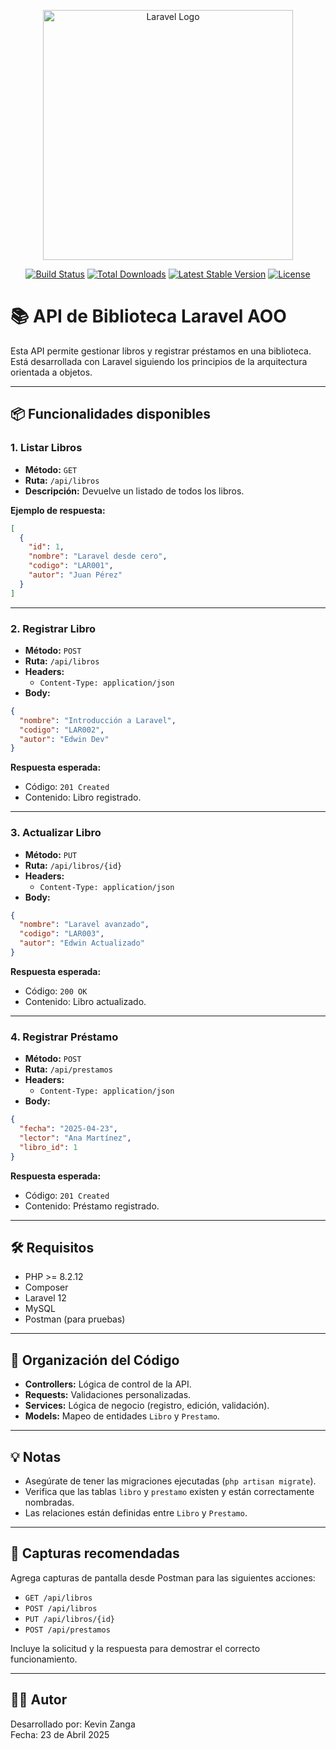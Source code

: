 <p align="center"><a href="https://laravel.com" target="_blank"><img src="https://raw.githubusercontent.com/laravel/art/master/logo-lockup/5%20SVG/2%20CMYK/1%20Full%20Color/laravel-logolockup-cmyk-red.svg" width="400" alt="Laravel Logo"></a></p>

<p align="center">
<a href="https://github.com/laravel/framework/actions"><img src="https://github.com/laravel/framework/workflows/tests/badge.svg" alt="Build Status"></a>
<a href="https://packagist.org/packages/laravel/framework"><img src="https://img.shields.io/packagist/dt/laravel/framework" alt="Total Downloads"></a>
<a href="https://packagist.org/packages/laravel/framework"><img src="https://img.shields.io/packagist/v/laravel/framework" alt="Latest Stable Version"></a>
<a href="https://packagist.org/packages/laravel/framework"><img src="https://img.shields.io/packagist/l/laravel/framework" alt="License"></a>
</p>


# 📚 API de Biblioteca Laravel AOO

Esta API permite gestionar libros y registrar préstamos en una biblioteca. Está desarrollada con Laravel siguiendo los principios de la arquitectura orientada a objetos.

---

## 📦 Funcionalidades disponibles

### 1. Listar Libros

- **Método:** `GET`
- **Ruta:** `/api/libros`
- **Descripción:** Devuelve un listado de todos los libros.

**Ejemplo de respuesta:**
```json
[
  {
    "id": 1,
    "nombre": "Laravel desde cero",
    "codigo": "LAR001",
    "autor": "Juan Pérez"
  }
]
```

---

### 2. Registrar Libro

- **Método:** `POST`
- **Ruta:** `/api/libros`
- **Headers:**
  - `Content-Type: application/json`
- **Body:**
```json
{
  "nombre": "Introducción a Laravel",
  "codigo": "LAR002",
  "autor": "Edwin Dev"
}
```

**Respuesta esperada:**
- Código: `201 Created`
- Contenido: Libro registrado.

---

### 3. Actualizar Libro

- **Método:** `PUT`
- **Ruta:** `/api/libros/{id}`
- **Headers:**
  - `Content-Type: application/json`
- **Body:**
```json
{
  "nombre": "Laravel avanzado",
  "codigo": "LAR003",
  "autor": "Edwin Actualizado"
}
```

**Respuesta esperada:**
- Código: `200 OK`
- Contenido: Libro actualizado.

---

### 4. Registrar Préstamo

- **Método:** `POST`
- **Ruta:** `/api/prestamos`
- **Headers:**
  - `Content-Type: application/json`
- **Body:**
```json
{
  "fecha": "2025-04-23",
  "lector": "Ana Martínez",
  "libro_id": 1
}
```

**Respuesta esperada:**
- Código: `201 Created`
- Contenido: Préstamo registrado.

---

## 🛠 Requisitos

- PHP >= 8.2.12
- Composer
- Laravel 12
- MySQL
- Postman (para pruebas)

---

## 📂 Organización del Código

- **Controllers:** Lógica de control de la API.
- **Requests:** Validaciones personalizadas.
- **Services:** Lógica de negocio (registro, edición, validación).
- **Models:** Mapeo de entidades `Libro` y `Prestamo`.

---

## 💡 Notas

- Asegúrate de tener las migraciones ejecutadas (`php artisan migrate`).
- Verifica que las tablas `libro` y `prestamo` existen y están correctamente nombradas.
- Las relaciones están definidas entre `Libro` y `Prestamo`.

---

## 📸 Capturas recomendadas

Agrega capturas de pantalla desde Postman para las siguientes acciones:

- `GET /api/libros`
- `POST /api/libros`
- `PUT /api/libros/{id}`
- `POST /api/prestamos`

Incluye la solicitud y la respuesta para demostrar el correcto funcionamiento.

---

## 👨‍💻 Autor

Desarrollado por: Kevin Zanga  
Fecha: 23 de Abril 2025
